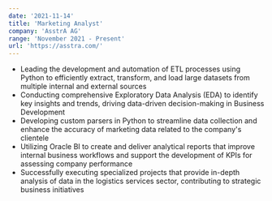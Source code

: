 ```yaml
---
date: '2021-11-14'
title: 'Marketing Analyst'
company: 'AsstrA AG'
range: 'November 2021 - Present'
url: 'https://asstra.com/'
---
```


- Leading the development and automation of ETL processes using Python to efficiently extract, transform, and load large datasets from multiple internal and external sources
- Conducting comprehensive Exploratory Data Analysis (EDA) to identify key insights and trends, driving data-driven decision-making in Business Development
- Developing custom parsers in Python to streamline data collection and enhance the accuracy of marketing data related to the company's clientele
- Utilizing Oracle BI to create and deliver analytical reports that improve internal business workflows and support the development of KPIs for assessing company performance
- Successfully executing specialized projects that provide in-depth analysis of data in the logistics services sector, contributing to strategic business initiatives



